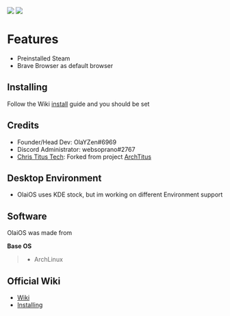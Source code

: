 <img src="https://raw.githubusercontent.com/OlaYZen/OlaiOS/main/OlaiOS.png"/>
<img src="https://github.com/OlaYZen/OlaiOS/blob/main/OlaiOSlogo.png?raw=true"/>

#  **Features**
- Preinstalled Steam
- Brave Browser as default browser

## **Installing**
Follow the Wiki [install](https://github.com/OlaYZen/OlaiOS/wiki/Installing-the-OS) guide and you should be set

## **Credits**
- Founder/Head Dev: OlaYZen#6969
- Discord Administrator: websoprano#2767
- [Chris Titus Tech](https://www.youtube.com/c/ChrisTitusTech): Forked from project [ArchTitus](https://github.com/ChrisTitusTech/ArchTitus)

## **Desktop Environment**
- OlaiOS uses KDE stock, but im working on different Environment support

## **Software**
OlaiOS was made from

**Base OS**
> - ArchLinux

## **Official Wiki**
- [Wiki](https://github.com/OlaYZen/OlaiOS/wiki)
- [Installing](https://github.com/OlaYZen/OlaiOS/wiki/Installing-the-OS)
